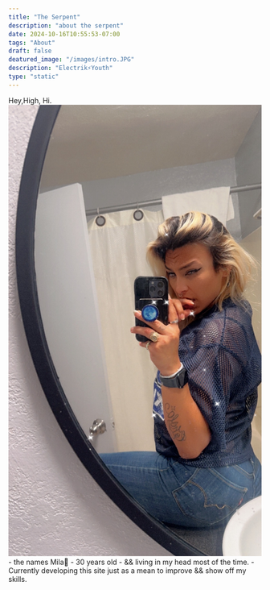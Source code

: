 ```yaml
---
title: "The Serpent"
description: "about the serpent" 
date: 2024-10-16T10:55:53-07:00
tags: "About" 
draft: false
deatured_image: "/images/intro.JPG"
description: "Electrik⚡️Youth"
type: "static"
---
```



 Hey,High, Hi.
	![Electrik Serpentine](/images/intro.JPG)
	- the names Mila🖤
	- 30 years old
	- && living in my head most of the time.
	- Currently developing this site just as a mean to improve && show off my skills.
	
